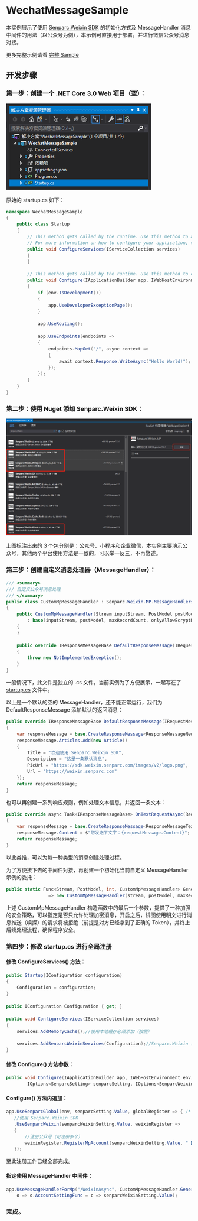 # WechatMessageSample

本实例展示了使用 [Senparc.Weixin SDK](https://github.com/JeffreySu/WeiXinMPSDK) 的初始化方式及 MessageHandler 消息中间件的用法（以公众号为例），本示例可直接用于部署，并进行微信公众号消息对接。

更多完整示例请看 [完整 Sample](https://github.com/JeffreySu/WeiXinMPSDK/blob/master/Samples/netcore3.0-mvc/Senparc.Weixin.Sample.NetCore3)

## 开发步骤

### 第一步：创建一个 .NET Core 3.0 Web 项目（空）：

![](images/01.png)

原始的 startup.cs 如下：

``` C#
namespace WechatMessageSample
{
    public class Startup
    {
        // This method gets called by the runtime. Use this method to add services to the container.
        // For more information on how to configure your application, visit https://go.microsoft.com/fwlink/?LinkID=398940
        public void ConfigureServices(IServiceCollection services)
        {
        }

        // This method gets called by the runtime. Use this method to configure the HTTP request pipeline.
        public void Configure(IApplicationBuilder app, IWebHostEnvironment env)
        {
            if (env.IsDevelopment())
            {
                app.UseDeveloperExceptionPage();
            }

            app.UseRouting();

            app.UseEndpoints(endpoints =>
            {
                endpoints.MapGet("/", async context =>
                {
                    await context.Response.WriteAsync("Hello World!");
                });
            });
        }
    }
}
```

### 第二步：使用 Nuget 添加 Senparc.Weixin SDK：

![](images/02.png)

上图标注出来的 3 个包分别是：公众号、小程序和企业微信，本实例主要演示公众号，其他两个平台使用方法是一致的，可以举一反三，不再赘述。


### 第三步：创建自定义消息处理器（MessageHandler）：

``` C#
/// <summary>
/// 自定义公众号消息处理
/// </summary>
public class CustomMpMessageHandler : Senparc.Weixin.MP.MessageHandlers.MessageHandler<DefaultMpMessageContext>
{
    public CustomMpMessageHandler(Stream inputStream, PostModel postModel, int maxRecordCount = 0, bool onlyAllowEcryptMessage = false, DeveloperInfo developerInfo = null)
        : base(inputStream, postModel, maxRecordCount, onlyAllowEcryptMessage, developerInfo)
    {
    }

    public override IResponseMessageBase DefaultResponseMessage(IRequestMessageBase requestMessage)
    {
        throw new NotImplementedException();
    }
}
```

一般情况下，此文件是独立的 .cs 文件，当前实例为了方便展示，一起写在了 [startup.cs](https://github.com/OpenSenparc/WechatMessageSample/blob/8dda2b4dbc27b88cd378112f593b62d17ea04d74/WechatMessageSample/WechatMessageSample/Startup.cs#L88) 文件中。

以上是一个默认的空的 MessageHandler，还不能正常运行，我们为 DefaultResponseMessage 添加默认的返回消息：

``` C#
public override IResponseMessageBase DefaultResponseMessage(IRequestMessageBase requestMessage)
{
    var responseMessage = base.CreateResponseMessage<ResponseMessageNews>();
    responseMessage.Articles.Add(new Article()
    {
        Title = "欢迎使用 Senparc.Weixin SDK",
        Description = "这是一条默认消息",
        PicUrl = "https://sdk.weixin.senparc.com/images/v2/logo.png",
        Url = "https://weixin.senparc.com"
    });
    return responseMessage;
}
```

也可以再创建一系列响应规则，例如处理文本信息，并返回一条文本：

``` C#
public override async Task<IResponseMessageBase> OnTextRequestAsync(RequestMessageText requestMessage)
{
    var responseMessage = base.CreateResponseMessage<ResponseMessageText>();
    responseMessage.Content = $"您发送了文字：{requestMessage.Content}";
    return responseMessage;
}
```

以此类推，可以为每一种类型的消息创建处理过程。

为了方便接下去的中间件对接，再创建一个初始化当前自定义 MessageHandler 示例的委托：

``` C#
public static Func<Stream, PostModel, int, CustomMpMessageHandler> GenerateMessageHandler = (stream, postModel, maxRecordCount)
                => new CustomMpMessageHandler(stream, postModel, maxRecordCount, false/* 是否只允许处理加密消息，以提高安全性 */);

```

上述 CustomMpMessageHandler 构造函数中的最后一个参数，提供了一种加强的安全策略，可以指定是否只允许处理加密消息，开启之后，试图使用明文进行消息推送（嗅探）的请求将被拒绝（前提是对方已经拿到了正确的 Token），并终止后续处理流程，确保程序安全。

### 第四步：修改 startup.cs 进行全局注册

#### 修改 ConfigureServices() 方法：
``` C#
public Startup(IConfiguration configuration)
{
    Configuration = configuration;
}

public IConfiguration Configuration { get; }

public void ConfigureServices(IServiceCollection services)
{
    services.AddMemoryCache();//使用本地缓存必须添加（按需）

    services.AddSenparcWeixinServices(Configuration);//Senparc.Weixin 注册
}
```

#### 修改 Configure() 方法参数：

``` C#
public void Configure(IApplicationBuilder app, IWebHostEnvironment env,
        IOptions<SenparcSetting> senparcSetting, IOptions<SenparcWeixinSetting> senparcWeixinSetting)
```

#### Configure() 方法内追加：
``` C#
app.UseSenparcGlobal(env, senparcSetting.Value, globalRegister => { /* 全局注册设置 */})
   //使用 Senparc.Weixin SDK
   .UseSenparcWeixin(senparcWeixinSetting.Value, weixinRegister =>
   {
       //注册公众号（可注册多个）
       weixinRegister.RegisterMpAccount(senparcWeixinSetting.Value, "【盛派网络小助手】公众号");
   });
```

至此注册工作已经全部完成。

#### 指定使用 MessageHandler 中间件：

``` C#
app.UseMessageHandlerForMp("/WeixinAsync", CustomMpMessageHandler.GenerateMessageHandler,
    o => o.AccountSettingFunc = c => senparcWeixinSetting.Value);
```

### 完成。
